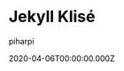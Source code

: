 ---
title: Jekyll Klisé
github: https://github.com/piharpi/jekyll-klise
demo: https://klise.now.sh
author: piharpi
date: 2020-04-06T00:00:00.000Z
ssg:
  - Jekyll
cms:
  - Markdown
css:
  - SCSS
archetype:
  - Blog
description: >-
  Klisé is a minimalist Jekyll theme for running a personal site or blog, light
  & dark mode support.
draft: false
publish_date: '2019-03-03T04:02:13Z'
update_date: '2021-12-16T21:47:41Z'
github_star: 587
github_fork: 240
---